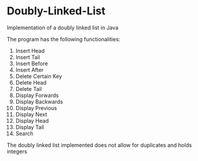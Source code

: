 # Doubly-Linked-List
Implementation of a doubly linked list in Java

The program has the following functionalities:
  1. Insert Head 
  2. Insert Tail 
  3. Insert Before
  4. Insert After
  5. Delete Certain Key
  6. Delete Head
  7. Delete Tail
  8. Display Forwards
  9. Display Backwards
  10. Display Previous
  11. Display Next
  12. Display Head
  13. Display Tail
  14. Search

The doubly linked list implemented does not allow for duplicates and holds integers
